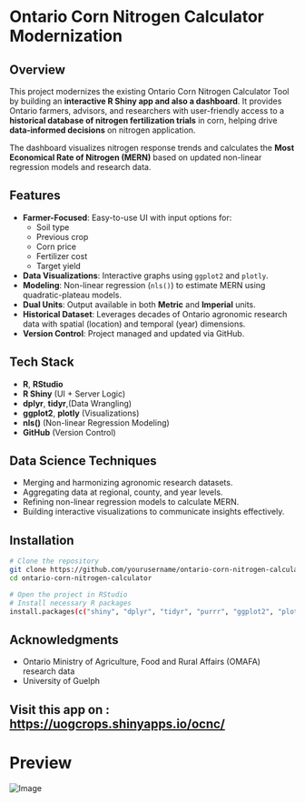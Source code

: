 # Ontario Corn Nitrogen Calculator Modernization 

## Overview
This project modernizes the existing Ontario Corn Nitrogen Calculator Tool by building an **interactive R Shiny app and also a dashboard**. It provides Ontario farmers, advisors, and researchers with user-friendly access to a **historical database of nitrogen fertilization trials** in corn, helping drive **data-informed decisions** on nitrogen application.

The dashboard visualizes nitrogen response trends and calculates the **Most Economical Rate of Nitrogen (MERN)** based on updated non-linear regression models and research data.


## Features
- **Farmer-Focused**: Easy-to-use UI with input options for:
  - Soil type
  - Previous crop
  - Corn price
  - Fertilizer cost
  - Target yield
- **Data Visualizations**: Interactive graphs using `ggplot2` and `plotly`.
- **Modeling**: Non-linear regression (`nls()`) to estimate MERN using quadratic-plateau models.
- **Dual Units**: Output available in both **Metric** and **Imperial** units.
- **Historical Dataset**: Leverages decades of Ontario agronomic research data with spatial (location) and temporal (year) dimensions.
- **Version Control**: Project managed and updated via GitHub.


## Tech Stack
- **R**, **RStudio**
- **R Shiny** (UI + Server Logic)
- **dplyr**, **tidyr**,(Data Wrangling)
- **ggplot2**, **plotly** (Visualizations)
- **nls()** (Non-linear Regression Modeling)
- **GitHub** (Version Control)


## Data Science Techniques
- Merging and harmonizing agronomic research datasets.
- Aggregating data at regional, county, and year levels.
- Refining non-linear regression models to calculate MERN.
- Building interactive visualizations to communicate insights effectively.


## Installation

```bash
# Clone the repository
git clone https://github.com/yourusername/ontario-corn-nitrogen-calculator.git
cd ontario-corn-nitrogen-calculator

# Open the project in RStudio
# Install necessary R packages
install.packages(c("shiny", "dplyr", "tidyr", "purrr", "ggplot2", "plotly"))
```


## Acknowledgments
- Ontario Ministry of Agriculture, Food and Rural Affairs (OMAFA) research data
- University of Guelph


## Visit this app on : https://uogcrops.shinyapps.io/ocnc/ 




# Preview

![Image](https://github.com/user-attachments/assets/d3611619-f7f9-4d16-8d9b-7ed956c85df6)
